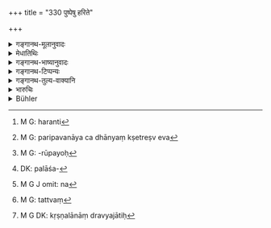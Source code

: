 +++
title = "330 पुष्पेषु हरिते"

+++

<details><summary>गङ्गानथ-मूलानुवादः</summary>

For flowers, green corns, shrubs, creepers, trees and other unhusked (grains), the fine shall consist of five ‘kṛṣṇalas.’—(330)
</details>

<details><summary>मेधातिथिः</summary>

नवमालिकादीनि **पुष्पाणि** । **हरितं**[^८९] **धान्यं** क्षेत्रस्थम् अपक्वम् । **नगा** वृक्षाः । **अन्येष्व् अपरिपूतेषु** । बहुवचनात् परिपवनस्य च धान्येष्व् एव[^९०] तुषपलालादिविमोक्षरूपयस्य[^९१] संभवाद् उत्तरश्लोके धान्यग्रहणम् एवाकृष्यते । **गुल्मादीनां** हि सत्य् अपि पलाशे[^९२] व्यमिश्रत्वे पुष्पाणां च, न[^९३] परिपूतव्यवहारः । स्पतमी हरणापेक्षा । 


[^९३]:
     M G J omit: na


[^९२]:
     DK: palāśa-


[^९१]:
     M G: -rūpayoḥ


[^९०]:
     M G: paripavanāya ca dhānyaṃ kṣetreṣv eva


[^८९]:
     M G: haranti

तत् तु[^९४] पूर्वस्माद् अनुवर्तते । अत्र **पञ्चकृष्णलो दण्डः** । कृष्णला नानाद्रव्यजाः[^९५] । अल्पत्वमहत्त्वप्रयोजनापेक्षाः । सुवर्णस्येति <u>पूर्वे</u> ॥ ८.३३० ॥


[^९५]:
     M G DK: kṛṣṇalānāṃ dravyajātiḥ


[^९४]:
     M G: tattvaṃ
</details>

<details><summary>गङ्गानथ-भाष्यानुवादः</summary>

‘*Flowers*’—The *navamallikā* and the rest.

‘*Green com*’—while still in the field.

‘*Other unhusked*,’—‘*anyesu aparipūteṣu*’;—in as much as this has the plural form, and ‘*husking*,’—which consists in the removing of chaff and husks—is possible only in the case of ‘*grains*,’ we construe this along with the term ‘*dhānyesu*,’ ‘grains,’ of the next verse. As for ‘*shrubs, creepers and trees*’ and (‘*flowers*’ which are expressed by the only other words in the verse with the plural ending), though the former have leaves, and the latter also are generally mixed up with leaves, yet they are never spoken of as ‘*husked*.’

The Locative ending refers to the ‘*stealing*,’ mentioned in the preceding verse, from where it is construed here also.

In the case of these, there shall be a fine of ‘*five kṛṣṇalas*’;—the ‘*kṛṣṇalas*’ meant being of various metals, to be determined in accordance with the greater or less utility of the things stolen. The ancients have held that it refers to *gold* only.—(330)
</details>

<details><summary>गङ्गानथ-टिप्पन्यः</summary>

‘*Anyeṣu*’—Medhātithi does not read ‘*alpeṣu*’ as asserted by Hopkins.

‘*Pañcakṛṣṇalaḥ*’—‘Medhātithi says that the *kṛṣṇalas* meant may be gold or silver, in accordance with the gravity of the offence’—that ‘it is meant to be *gold* only’ is the view that he quotes as held by the ‘ancients.’ Buhler therefore is not right in attributing this latter view to Medhātithi himself.

This verse is quoted in *Vivādaratnākara* (p. 325) which adds the following notes:—‘*Harite dhānye*’, which is still lying unripe in the field; on this being stolen for purposes of fodder ,—‘ *naga*’, tree,—‘*alpeṣu*’ (which is its reading for ‘*anyeṣu*’), quantity even less than what can be carried by a man,—‘*aparipūteṣu*’, unhusked,—‘*dhānye*’, in construing the sentence the number is to be changed into the plural, ‘*dhānyeṣu*.’
</details>

<details><summary>गङ्गानथ-तुल्य-वाक्यानि</summary>

**(verses 8.326-331)**

See Comparative notes for [Verse 8.326-329].
</details>

<details><summary>भारुचिः</summary>

[हरित इत्य्] अपक्वं च धान्यानां राश्यपेक्षम् ॥ ८.३२९ ॥
</details>

<details><summary>Bühler</summary>

330	For flowers, green corn, shrubs, creepers, trees, and other unhusked (grain) the fine (shall be) five krishnalas.
</details>
